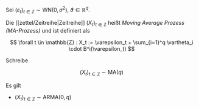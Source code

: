 Sei $(\varepsilon_t)_{t \in \mathbb{Z}} \sim \text{WN}(0, \sigma^2)$, $\vartheta \in \mathbb{R}^q$.

Die [[zettel/Zeitreihe|Zeitreihe]] $(X_t)_{t \in \mathbb{Z}}$ heißt *Moving Average Prozess (MA-Prozess)* und ist definiert als

$$
	\forall t \in \mathbb{Z} : X_t := \varepsilon_t + \sum_{i=1}^q \vartheta_i \cdot B^i(\varepsilon_t)
$$

Schreibe

$$
	(X_t)_{t \in \mathbb{Z}} \sim \text{MA}(q)
$$

Es gilt
- $(X_t)_{t \in \mathbb{Z}} \sim \text{ARMA}(0, q)$